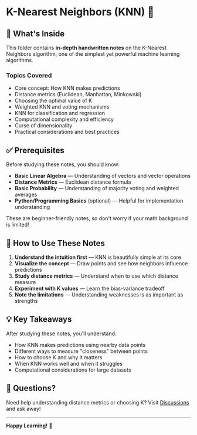# K-Nearest Neighbors (KNN) 🎯

## 📖 What's Inside

This folder contains **in-depth handwritten notes** on the K-Nearest Neighbors algorithm, one of the simplest yet powerful machine learning algorithms.

### Topics Covered

- Core concept: How KNN makes predictions
- Distance metrics (Euclidean, Manhattan, Minkowski)
- Choosing the optimal value of K
- Weighted KNN and voting mechanisms
- KNN for classification and regression
- Computational complexity and efficiency
- Curse of dimensionality
- Practical considerations and best practices

## ✅ Prerequisites

Before studying these notes, you should know:

- **Basic Linear Algebra** — Understanding of vectors and vector operations
- **Distance Metrics** — Euclidean distance formula
- **Basic Probability** — Understanding of majority voting and weighted averages
- **Python/Programming Basics** (optional) — Helpful for implementation understanding

These are beginner-friendly notes, so don't worry if your math background is limited!

## 🎯 How to Use These Notes

1. **Understand the intuition first** — KNN is beautifully simple at its core
2. **Visualize the concept** — Draw points and see how neighbors influence predictions
3. **Study distance metrics** — Understand when to use which distance measure
4. **Experiment with K values** — Learn the bias-variance tradeoff
5. **Note the limitations** — Understanding weaknesses is as important as strengths

## 💡 Key Takeaways

After studying these notes, you'll understand:
- How KNN makes predictions using nearby data points
- Different ways to measure "closeness" between points
- How to choose K and why it matters
- When KNN works well and when it struggles
- Computational considerations for large datasets

## 🤔 Questions?

Need help understanding distance metrics or choosing K? Visit [Discussions](../../discussions) and ask away!

---

**Happy Learning!** 🚀

